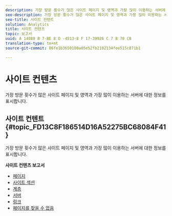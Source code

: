 ```yaml
---
description: 가장 방문 횟수가 많은 사이트 페이지 및 영역과 가장 많이 이용하는 서버에 대한 정보를 표시합니다.
seo-description: 가장 방문 횟수가 많은 사이트 페이지 및 영역과 가장 많이 이용하는 서버에 대한 정보를 표시합니다.
seo-title: 사이트 컨텐트
solution: Analytics
title: 사이트 컨텐츠
topic: 보고서
uuid: A 14080 B 7-BE 8 D -4513-8 F 17-39926 C 7 B 70 CB
translation-type: tm+mt
source-git-commit: 86fe1b3650100a05e52fb2102134fee515c871b1

---
```



# 사이트 컨텐츠

가장 방문 횟수가 많은 사이트 페이지 및 영역과 가장 많이 이용하는 서버에 대한 정보를 표시합니다.

## 사이트 컨텐트 {#topic_FD13C8F186514D16A52275BC68084F41}

가장 방문 횟수가 많은 사이트 페이지 및 영역과 가장 많이 이용하는 서버에 대한 정보를 표시합니다.

**사이트 컨텐츠 보고서**

* [페이지](../../../components/c-variables/dimensionslist/reports-pages.md#concept_0219136EA25745B58434D0C7E751D7D5)
* [사이트 섹션](../../../components/c-variables/dimensionslist/reports-site-sections.md#concept_39E550D7A9E34C9580E81F5F9E12BDDD)
* [계층](../../../components/c-variables/dimensionslist/reports-hierarchy.md#concept_845DFC7699C54E4A81C89D7F5396136B)
* [서버](../../../components/c-variables/dimensionslist/reports-servers.md#concept_A5CABE5BB44E4919BE27E7C4EAD8F6CE)
* [링크](../../../components/c-variables/dimensionslist/reports-links.md#concept_E6D8D3C5A834415C972CF4002D849281)
* [페이지를 찾을 수 없음](../../../components/c-variables/dimensionslist/reports-pages-not-found.md#concept_46A8DB85A4DE428A944C5711B2AE625B)

